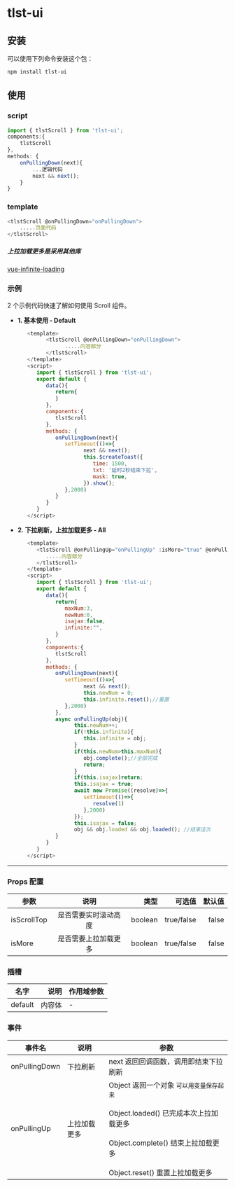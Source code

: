 # tlst-ui

## 安装

可以使用下列命令安装这个包：

``` bash
npm install tlst-ui
```

## 使用

### script
```js
import { tlstScroll } from 'tlst-ui';
components:{
    tlstScroll
},
methods: {
    onPullingDown(next){
        ...逻辑代码
        next && next();
    }
}
```

### template
```js
<tlstScroll @onPullingDown="onPullingDown">
    .....页面代码
</tlstScroll>
```

##### 上拉加载更多是采用其他库
[vue-infinite-loading](https://github.com/PeachScript/vue-infinite-loading)

### 示例

2 个示例代码快速了解如何使用 Scroll 组件。

+ **1. 基本使用 - Default**   
   ```js
      <template>
            <tlstScroll @onPullingDown="onPullingDown">
                  .....内容部分
            </tlstScroll>
      </template>
      <script>
         import { tlstScroll } from 'tlst-ui';
         export default {
            data(){
               return{
               }
            },
            components:{
               tlstScroll
            },
            methods: {
               onPullingDown(next){
                  setTimeout(()=>{
                        next && next();
                        this.$createToast({
                           time: 1500,
                           txt: '延时2秒结束下拉',
                           mask: true,
                        }).show();
                  },2000)
               }
            }
         }
      </script>
   ```

+ **2. 下拉刷新，上拉加载更多 - All**

   ```js
      <template>
         <tlstScroll @onPullingUp="onPullingUp" :isMore="true" @onPullingDown="onPullingDown">
            .....内容部分
         </tlstScroll>
      </template>
      <script>
         import { tlstScroll } from 'tlst-ui';
         export default {
            data(){
               return{
                  maxNum:3,
                  newNum:0,
                  isajax:false,
                  infinite:"",
               }
            },
            components:{
               tlstScroll
            },
            methods: {
               onPullingDown(next){
                  setTimeout(()=>{
                        next && next();
                        this.newNum = 0;
                        this.infinite.reset();//重置
                  },2000)
               },
               async onPullingUp(obj){
                     this.newNum++;
                     if(!this.infinite){
                        this.infinite = obj;
                     }
                     if(this.newNum>this.maxNum){
                        obj.complete();//全部完成
                        return;
                     }
                     if(this.isajax)return;
                     this.isajax = true;
                     await new Promise((resolve)=>{
                        setTimeout(()=>{
                           resolve(1)
                        },2000)
                     });
                     this.isajax = false;
                     obj && obj.loaded && obj.loaded(); //结束这次
               }
            }
         }
      </script>
   ```

---

### Props 配置

| 参数          | 说明                | 类型    |  可选值          | 默认值    |
| ------------- |:------------------:|   -----:|           -----:|     -----:|
| isScrollTop   | 是否需要实时滚动高度 | boolean |  true/false     |      false|
| isMore        | 是否需要上拉加载更多 | boolean |  true/false     |     false |

### 插槽

|  名字  |  说明  |  作用域参数  |
|------  | -----:|     -----    |
|default | 内容体 |       -     |

### 事件

| 事件名         | 说明         | 参数                                 |
|         ----  | -----        |-----                                 | 
| onPullingDown | 下拉刷新      | next 返回回调函数，调用即结束下拉刷新   |
| onPullingUp   | 上拉加载更多  | Object   返回一个对象 `可以用变量保存起来` <br><br>  Object.loaded()  已完成本次上拉加载更多 <br><br> Object.complete()  结束上拉加载更多 <br><br> Object.reset()  重置上拉加载更多|

